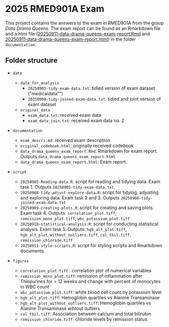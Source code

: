 # 2025 RMED901A Exam
This project contains the answers to the exam in RMED901A from the group _Data Drama Queens_.
The exam report can be found as an Rmarkdown file and a html file ([20250911-data-drama-queens-exam-report.Rmd]() and [20250911-data-drama-queens-exam-report.html]()) in the folder `documentation`.

## Folder structure
* `data`
    + `data_for_analysis`
      + `20250905-tidy-exam-data.txt`: tidied version of exam dataset ("medicaldata"")
      + `20250908-tidy-joined-exam-data.txt`: tidied and joint version of exam dataset
    + `original_data`   
      + `exam_data.txt`: received exam data
      + `exam_data_join.txt`: received exam data no. 2
      

* `documentation`
    + `exam_descri.md`: received exam description
    + `original_codebook.html`: originally received codebook
    + `data_drama_queens_exam_report.Rmd`: Rmarkdown for exam report. 
       Outputs   `data_drama_queens_exam_report.html`
    + `data_drama_queens_exam_report.html`: Exam report. 
      
* `script`
    + `20250905-Reading-data.R`: script for reading and tidying data. Exam task 1. Outputs `20250905-tidy-exam-data.txt`.
    + `20250908-tidy-adjust-explore-data.R`: script for tidying, adjusting and exploring data. Exam task 2 and 3. Outputs `20250908-tidy-joined-exam-data.txt`
    + `20250909-creating-plots.R`: script for creating and saving plots. Exam task 4. Outputs:
      `correlation_plot.tiff`,
      `remission_mono_plot.tiff`, 
      `wbc_potassium_plot.tiff`
    + `20250910-statistical-analysis.R`:  script for conducting statistical analysis. Exam task 5. Outputs:
    `hgb_alt_plot.tiff`,
    `hgb_alt_plot_without_outliers.tiff`,
    `cal_tbil.tiff`,
    `remission_chloride.tiff`
    + `20250911-style-scripts.R`: script for styling scripts and Rmarkdown documents.

* `figures`
    + `correlation_plot.tiff` : correlation plot of numerical variables
    + `remission_mono_plot.tiff`: remission of inflammation after Thiopurines for > 12 weeks and change with percent of monocytes in WBC count
    + `wbc_potassium_plot.tiff`: white blood cell count by potassium level
    + `hgb_alt_plot.tiff`: Hemoglobin quartiles vs Alanine Transaminase
    + `hgb_alt_plot_without_outliers.tiff`: Hemoglobin quartiles vs Alanine Transaminase wihtout outliers
    + `cal_tbil.tiff`: Association between calcium and total bilirubin
    + `remission_chloride.tiff`: chloride levels by remission status

